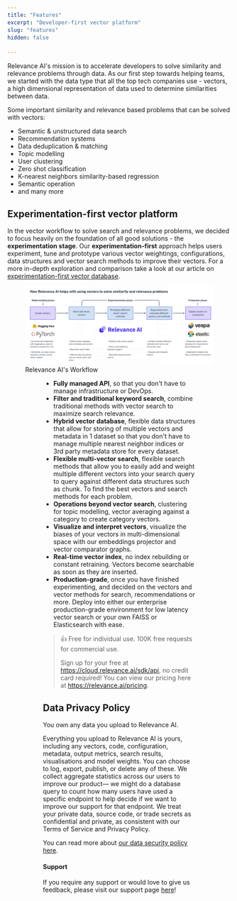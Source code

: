 ```yaml
---
title: "Features"
excerpt: "Developer-first vector platform"
slug: "features"
hidden: false

---
```



Relevance AI's mission is to accelerate developers to solve similarity and relevance problems through data. As our first step towards helping teams, we started with the data type that all the top tech companies use - vectors, a high dimensional representation of data used to determine similarities between data.

Some important similarity and relevance based problems that can be solved with vectors:
- Semantic & unstructured data search
- Recommendation systems
- Data deduplication & matching
- Topic modelling
- User clustering
- Zero shot classification
- K-nearest neighbors similarity-based regression
- Semantic operation
- and many more


## Experimentation-first vector platform
In the vector workflow to solve search and relevance problems, we decided to focus heavily on the foundation of all good solutions - the **experimentation stage**. Our **experimentation-first** approach helps users experiment, tune and prototype various vector weightings, configurations, data structures and vector search methods to improve their vectors. For a more in-depth exploration and comparison take a look at our article on [experimentation-first vector database](doc:why-experimentation-first).

<figure>
<img src="https://github.com/RelevanceAI/RelevanceAI-readme-docs/blob/v1.4.5/docs_template/_assets/RelevanceAI_Workflow_Phases.png?raw=true"  alt="Relevance AI Workflow Phases" />
<figcaption>Relevance AI's Workflow</figcaption>
<figure>

- **Fully managed API**, so that you don't have to manage infrastructure or DevOps.
- **Filter and traditional keyword search**, combine traditional methods with vector search to maximize search relevance.
- **Hybrid vector database**, flexible data structures that allow for storing of multiple vectors and metadata in 1 dataset so that you don't have to manage multiple nearest neighbor indices or 3rd party metadata store for every dataset.
- **Flexible multi-vector search**, flexible search methods that allow you to easily add and weight multiple different vectors into your search query to query against different data structures such as chunk. To find the best vectors and search methods for each problem.
- **Operations beyond vector search**, clustering for topic modelling, vector averaging against a category to create category vectors.
- **Visualize and interpret vectors**, visualize the biases of your vectors in multi-dimensional space with our embeddings projector and vector comparator graphs.
- **Real-time vector index**, no index rebuilding or constant retraining. Vectors become searchable as soon as they are inserted.
- **Production-grade**, once you have finished experimenting, and decided on the vectors and vector methods for search, recommendations or more. Deploy into either our enterprise production-grade environment for low latency vector search or your own FAISS or Elasticsearch with ease.



> 👍 Free for individual use. 100K free requests for commercial use.
>
> Sign up for your free at https://cloud.relevance.ai/sdk/api, no credit card required! You can view our pricing here at https://relevance.ai/pricing.


## Data Privacy Policy


You own any data you upload to Relevance AI.

Everything you upload to Relevance AI is yours, including any vectors, code, configuration, metadata, output metrics, search results, visualisations and model weights. You can choose to log, export, publish, or delete any of these. We collect aggregate statistics across our users to improve our product— we might do a database query to count how many users have used a specific endpoint to help decide if we want to improve our support for that endpoint. We treat your private data, source code, or trade secrets as confidential and private, as consistent with our Terms of Service and Privacy Policy.‌

You can read more about [our data security policy here](https://relevance.ai/data-security-policy/).

#### Support

If you require any support or would love to give us feedback, please visit our support page [here](https://docs.relevance.ai/page/support)!